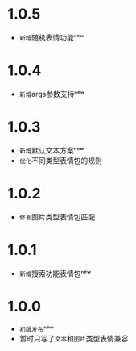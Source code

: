 # 1.0.5
- `新增`随机表情功能ⁿᵉʷ

# 1.0.4
- `新增`args参数支持ⁿᵉʷ

# 1.0.3
- `新增`默认文本方案ⁿᵉʷ
- `优化`不同类型表情包的规则

# 1.0.2
- `修复`图片类型表情包匹配

# 1.0.1
  - `新增`搜索功能表情包ⁿᵉʷ
# 1.0.0
  - `初版发布`ⁿᵉʷ
  - 暂时只写了`文本`和`图片`类型表情兼容